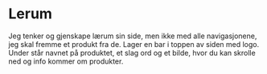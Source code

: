 # Lerum
Jeg tenker og gjenskape lærum sin side, men ikke med alle navigasjonene, jeg skal fremme et produkt fra de. 
Lager en bar i toppen av siden med logo. Under står navnet på produktet, et slag ord og et bilde, hvor du kan skrolle ned og info kommer om produkter.
